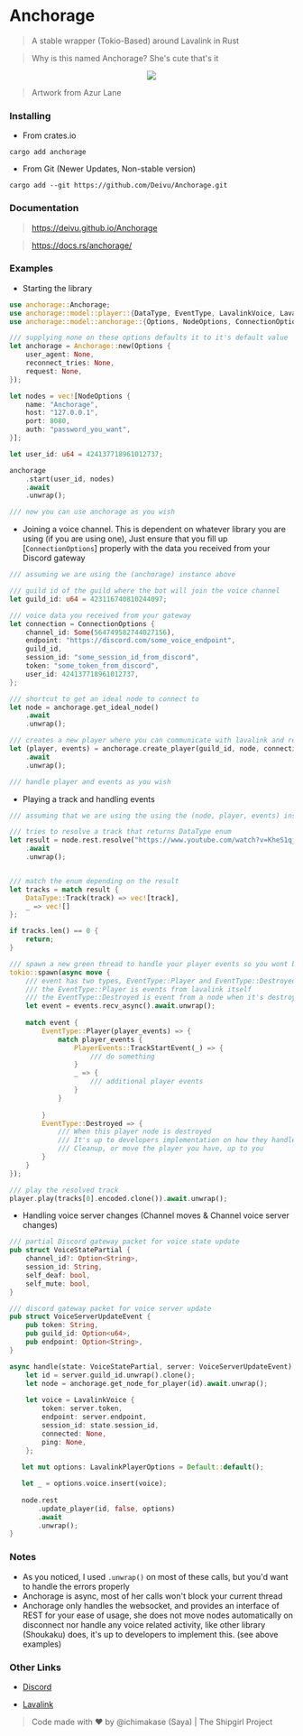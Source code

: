 # Anchorage

> A stable wrapper (Tokio-Based) around Lavalink in Rust

> Why is this named Anchorage? She's cute that's it

<p align="center">
    <img src="https://yuki.suou.moe/Anchorage_CN_Without_BG-zvy6Q7GP.png"> 
</p>

> Artwork from Azur Lane

### Installing

* From crates.io
```
cargo add anchorage
```

* From Git (Newer Updates, Non-stable version)
```
cargo add --git https://github.com/Deivu/Anchorage.git
```

### Documentation

> <https://deivu.github.io/Anchorage>

> <https://docs.rs/anchorage/>

### Examples

* Starting the library

```rs
use anchorage::Anchorage;
use anchorage::model::player::{DataType, EventType, LavalinkVoice, LavalinkPlayerOptions, PlayerEvents};
use anchorage::model::anchorage::{Options, NodeOptions, ConnectionOptions};

/// supplying none on these options defaults it to it's default value
let anchorage = Anchorage::new(Options {
    user_agent: None,
    reconnect_tries: None,
    request: None,
});

let nodes = vec![NodeOptions { 
    name: "Anchorage",
    host: "127.0.0.1",
    port: 8080,
    auth: "password_you_want",
}];

let user_id: u64 = 424137718961012737;

anchorage
    .start(user_id, nodes)
    .await
    .unwrap();

/// now you can use anchorage as you wish
```

* Joining a voice channel. This is dependent on whatever library you are using (if you are using one), Just ensure that you fill up [`ConnectionOptions`] properly with the data you received from your Discord gateway
```rs
/// assuming we are using the (anchorage) instance above

/// guild id of the guild where the bot will join the voice channel
let guild_id: u64 = 423116740810244097;

/// voice data you received from your gateway
let connection = ConnectionOptions {
    channel_id: Some(564749582744027156),
    endpoint: "https://discord.com/some_voice_endpoint",
    guild_id,
    session_id: "some_session_id_from_discord",
    token: "some_token_from_discord",
    user_id: 424137718961012737,
};

/// shortcut to get an ideal node to connect to
let node = anchorage.get_ideal_node()
    .await
    .unwrap();

/// creates a new player where you can communicate with lavalink and receive events via a message channel
let (player, events) = anchorage.create_player(guild_id, node, connection)
    .await
    .unwrap();

/// handle player and events as you wish
```

* Playing a track and handling events
```rs
/// assuming that we are using the using the (node, player, events) instance from above

/// tries to resolve a track that returns DataType enum
let result = node.rest.resolve("https://www.youtube.com/watch?v=KheS1qj4fyk")
    .await
    .unwrap();


/// match the enum depending on the result
let tracks = match result {
    DataType::Track(track) => vec![track],
    _ => vec![]
};

if tracks.len() == 0 {
    return;
}

/// spawn a new green thread to handle your player events so you wont block the current thread you are on
tokio::spawn(async move {
    /// event has two types, EventType::Player and EventType::Destroyed
    /// the EventType::Player is events from lavalink itself
    /// the EventType::Destroyed is event from a node when it's destroyed
    let event = events.recv_async().await.unwrap();
    
    match event {
        EventType::Player(player_events) => {
            match player_events {
                PlayerEvents::TrackStartEvent(_) => {
                    /// do something
                }
                _ => {
                    /// additional player events
                }
            }
            
        }
        EventType::Destroyed => {
            /// When this player node is destroyed
            /// It's up to developers implementation on how they handle this
            /// Cleanup, or move the player you have, up to you
        }
    }
});

/// play the resolved track
player.play(tracks[0].encoded.clone()).await.unwrap();
```

* Handling voice server changes (Channel moves & Channel voice server changes)
```rs
/// partial Discord gateway packet for voice state update
pub struct VoiceStatePartial {
	channel_id?: Option<String>,
	session_id: String,
	self_deaf: bool,
	self_mute: bool,
}

/// discord gateway packet for voice server update
pub struct VoiceServerUpdateEvent {
    pub token: String,
    pub guild_id: Option<u64>,
    pub endpoint: Option<String>,
}

async handle(state: VoiceStatePartial, server: VoiceServerUpdateEvent) {
    let id = server.guild_id.unwrap().clone();
    let node = anchorage.get_node_for_player(id).await.unwrap();
    
    let voice = LavalinkVoice {
        token: server.token,
        endpoint: server.endpoint,
        session_id: state.session_id,
        connected: None,
        ping: None,
    };
    
   let mut options: LavalinkPlayerOptions = Default::default();

   let _ = options.voice.insert(voice);
   
   node.rest
       .update_player(id, false, options)
       .await
       .unwrap();
}
```

### Notes
* As you noticed, I used `.unwrap()` on most of these calls, but you'd want to handle the errors properly
* Anchorage is async, most of her calls won't block your current thread
* Anchorage only handles the websocket, and provides an interface of REST for your ease of usage, she does not move nodes automatically on disconnect nor handle any voice related activity, like other library (Shoukaku) does, it's up to developers to implement this. (see above examples)

### Other Links

- [Discord](https://discord.gg/FVqbtGu)

- [Lavalink](https://github.com/lavalink-devs/Lavalink)

> Code made with ❤ by @ichimakase (Saya) | The Shipgirl Project